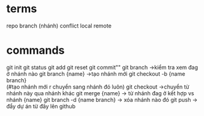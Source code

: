 # terms

repo
branch (nhánh)
conflict
local
remote

# commands

git init
git status
git add 
git reset
git commit""
git branch    ->kiểm tra xem đag ở nhánh nào
git branch {name}   ->tạo nhánh mới
git checkout -b {name branch}  
(#tạo nhánh mới r chuyển sang nhánh đó luôn)
git checkout     ->chuyển từ nhánh này qua nhánh khác
git merge {name}   -> từ nhánh đag ở kết hợp vs nhánh {name}
git branch -d {name branch}   -> xóa nhánh nào đó
git push     -> đẩy dự án từ đây lên github

